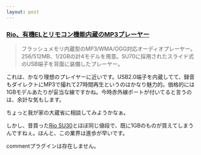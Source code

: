 ```yaml
---
layout: post
---
```

<h3><a href="http://www.watch.impress.co.jp/av/docs/20050302/rio1.htm">Rio、有機ELとリモコン機能内蔵のMP3プレーヤー</a></h3>
<blockquote><p>フラッシュメモリ内蔵型のMP3/WMA/OGG対応オーディオプレーヤー。256/512MB、1/2GBの計4モデルを用意。SU70に採用されたスライド式のUSB端子を背面に装備したプレーヤー。</p>
</blockquote>
<p>これは、かなり理想のプレイヤーに近いです。USB2.0端子を内蔵してて、録音もダイレクトにMP3で撮れて27時間再生というのはかなり魅力的。価格的には1GBモデルあたりが妥当な線ですかね。今時赤外線ポートが付いてると言うのは、余計な気もします。</p>
<p>ちょっと我が家の大蔵省に相談してみようかなぁ。</p>
<p>しかし、昔買った<a href="/?page=Rio+SU30" class="wikipage">Rio SU30</a>とほぼ同じ値段で、既に1GBのものが買えてしまうんですねぇ。ほんと、この業界は進歩が早いです。</p>
<p><span class="error">commentプラグインは存在しません。</span> </p>
